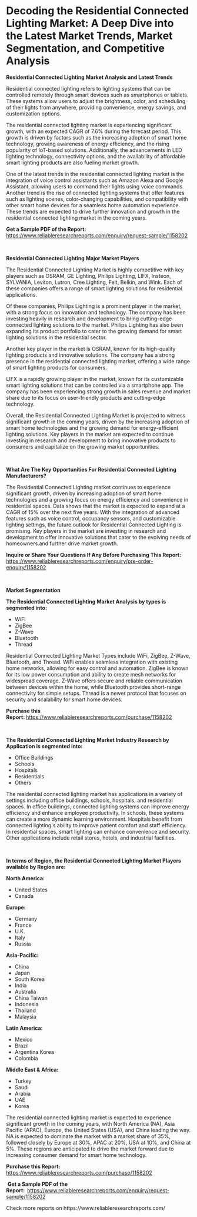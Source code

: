 <p><h1>Decoding the Residential Connected Lighting Market: A Deep Dive into the Latest Market Trends, Market Segmentation, and Competitive Analysis</h1></p><p><strong>Residential Connected Lighting Market Analysis and Latest Trends</strong></p>
<p><p>Residential connected lighting refers to lighting systems that can be controlled remotely through smart devices such as smartphones or tablets. These systems allow users to adjust the brightness, color, and scheduling of their lights from anywhere, providing convenience, energy savings, and customization options.</p><p>The residential connected lighting market is experiencing significant growth, with an expected CAGR of 7.6% during the forecast period. This growth is driven by factors such as the increasing adoption of smart home technology, growing awareness of energy efficiency, and the rising popularity of IoT-based solutions. Additionally, the advancements in LED lighting technology, connectivity options, and the availability of affordable smart lighting products are also fueling market growth.</p><p>One of the latest trends in the residential connected lighting market is the integration of voice control assistants such as Amazon Alexa and Google Assistant, allowing users to command their lights using voice commands. Another trend is the rise of connected lighting systems that offer features such as lighting scenes, color-changing capabilities, and compatibility with other smart home devices for a seamless home automation experience. These trends are expected to drive further innovation and growth in the residential connected lighting market in the coming years.</p></p>
<p><strong>Get a Sample PDF of the Report:&nbsp;</strong> <a href="https://www.reliableresearchreports.com/enquiry/request-sample/1158202">https://www.reliableresearchreports.com/enquiry/request-sample/1158202</a></p>
<p>&nbsp;</p>
<p><strong>Residential Connected Lighting Major Market Players</strong></p>
<p><p>The Residential Connected Lighting Market is highly competitive with key players such as OSRAM, GE Lighting, Philips Lighting, LIFX, Insteon, SYLVANIA, Leviton, Lutron, Cree Lighting, Feit, Belkin, and Wink. Each of these companies offers a range of smart lighting solutions for residential applications.</p><p>Of these companies, Philips Lighting is a prominent player in the market, with a strong focus on innovation and technology. The company has been investing heavily in research and development to bring cutting-edge connected lighting solutions to the market. Philips Lighting has also been expanding its product portfolio to cater to the growing demand for smart lighting solutions in the residential sector.</p><p>Another key player in the market is OSRAM, known for its high-quality lighting products and innovative solutions. The company has a strong presence in the residential connected lighting market, offering a wide range of smart lighting products for consumers.</p><p>LIFX is a rapidly growing player in the market, known for its customizable smart lighting solutions that can be controlled via a smartphone app. The company has been experiencing strong growth in sales revenue and market share due to its focus on user-friendly products and cutting-edge technology.</p><p>Overall, the Residential Connected Lighting Market is projected to witness significant growth in the coming years, driven by the increasing adoption of smart home technologies and the growing demand for energy-efficient lighting solutions. Key players in the market are expected to continue investing in research and development to bring innovative products to consumers and capitalize on the growing market opportunities.</p></p>
<p>&nbsp;</p>
<p><strong>What Are The Key Opportunities For Residential Connected Lighting Manufacturers?</strong></p>
<p><p>The Residential Connected Lighting market continues to experience significant growth, driven by increasing adoption of smart home technologies and a growing focus on energy efficiency and convenience in residential spaces. Data shows that the market is expected to expand at a CAGR of 15% over the next five years. With the integration of advanced features such as voice control, occupancy sensors, and customizable lighting settings, the future outlook for Residential Connected Lighting is promising. Key players in the market are investing in research and development to offer innovative solutions that cater to the evolving needs of homeowners and further drive market growth.</p></p>
<p><strong>Inquire or Share Your Questions If Any Before Purchasing This Report:</strong> <a href="https://www.reliableresearchreports.com/enquiry/pre-order-enquiry/1158202">https://www.reliableresearchreports.com/enquiry/pre-order-enquiry/1158202</a></p>
<p>&nbsp;</p>
<p><strong>Market Segmentation</strong></p>
<p><strong>The Residential Connected Lighting Market Analysis by types is segmented into:</strong></p>
<p><ul><li>WiFi</li><li>ZigBee</li><li>Z-Wave</li><li>Bluetooth</li><li>Thread</li></ul></p>
<p><p>Residential Connected Lighting Market Types include WiFi, ZigBee, Z-Wave, Bluetooth, and Thread. WiFi enables seamless integration with existing home networks, allowing for easy control and automation. ZigBee is known for its low power consumption and ability to create mesh networks for widespread coverage. Z-Wave offers secure and reliable communication between devices within the home, while Bluetooth provides short-range connectivity for simple setups. Thread is a newer protocol that focuses on security and scalability for smart home devices.</p></p>
<p><strong>Purchase this Report:&nbsp;</strong><a href="https://www.reliableresearchreports.com/purchase/1158202">https://www.reliableresearchreports.com/purchase/1158202</a></p>
<p>&nbsp;</p>
<p><strong>The Residential Connected Lighting Market Industry Research by Application is segmented into:</strong></p>
<p><ul><li>Office Buildings</li><li>Schools</li><li>Hospitals</li><li>Residentials</li><li>Others</li></ul></p>
<p><p>The residential connected lighting market has applications in a variety of settings including office buildings, schools, hospitals, and residential spaces. In office buildings, connected lighting systems can improve energy efficiency and enhance employee productivity. In schools, these systems can create a more dynamic learning environment. Hospitals benefit from connected lighting's ability to improve patient comfort and staff efficiency. In residential spaces, smart lighting can enhance convenience and security. Other applications include retail stores, hotels, and industrial facilities.</p></p>
<p>&nbsp;</p>
<p><strong>In terms of Region, the Residential Connected Lighting Market Players available by Region are:</strong></p>
<p>
    <p> <strong> North America: </strong>
        <ul>
            <li>United States</li>
            <li>Canada</li>
        </ul>
        </p> 
    <p> <strong> Europe: </strong>
        <ul>
            <li>Germany</li>
            <li>France</li>
            <li>U.K.</li>
            <li>Italy</li>
            <li>Russia</li>
        </ul>
        </p> 
    <p> <strong> Asia-Pacific: </strong>
        <ul>
            <li>China</li>
            <li>Japan</li>
            <li>South Korea</li>
            <li>India</li>
            <li>Australia</li>
            <li>China Taiwan</li>
            <li>Indonesia</li>
            <li>Thailand</li>
            <li>Malaysia</li>
        </ul>
        </p> 
    <p> <strong> Latin America: </strong>
        <ul>
            <li>Mexico</li>
            <li>Brazil</li>
            <li>Argentina Korea</li>
            <li>Colombia</li>
        </ul>
        </p> 
    <p> <strong> Middle East & Africa: </strong>
        <ul>
            <li>Turkey</li>
            <li>Saudi</li>
            <li>Arabia</li>
            <li>UAE</li>
            <li>Korea</li>
        </ul>
    </p>
    </p>
<p><p>The residential connected lighting market is expected to experience significant growth in the coming years, with North America (NA), Asia Pacific (APAC), Europe, the United States (USA), and China leading the way. NA is expected to dominate the market with a market share of 35%, followed closely by Europe at 30%, APAC at 20%, USA at 10%, and China at 5%. These regions are anticipated to drive the market forward due to increasing consumer demand for smart home technology.</p></p>
<p><strong>Purchase this Report: </strong><a href="https://www.reliableresearchreports.com/purchase/1158202">https://www.reliableresearchreports.com/purchase/1158202</a></p>
<p>&nbsp;<strong>Get a Sample PDF of the Report:&nbsp;&nbsp;</strong><a href="https://www.reliableresearchreports.com/enquiry/request-sample/1158202">https://www.reliableresearchreports.com/enquiry/request-sample/1158202</a></p>
<p><strong></strong></p>
<p>Check more reports on https://www.reliableresearchreports.com/</p>